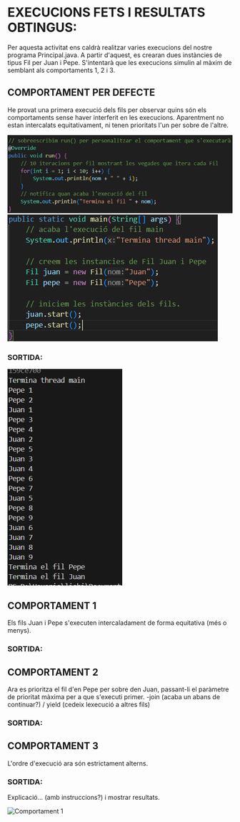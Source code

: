 # EXECUCIONS FETS I RESULTATS OBTINGUS:

Per aquesta activitat ens caldrà realitzar varies execucions del nostre programa Principal.java. A partir d'aquest, es crearan dues instàncies 
de tipus Fil per Juan i Pepe. S'intentarà que les execucions simulin al 
màxim de semblant als comportaments 1, 2 i 3.

## COMPORTAMENT PER DEFECTE

He provat una primera execució dels fils per observar quins són els comportaments sense haver interferit en les execucions. Aparentment no estan intercalats equitativament, ni tenen prioritats l'un per sobre de l'altre.

![Comportament per defecte](screenshots/0-comp-per-defecte.png)
![Codi inicial](screenshots/1-codi-original.png)

### SORTIDA:
![Sortida per defecte](screenshots/2-sortida-per-defecte.png)

## COMPORTAMENT 1

Els fils Juan i Pepe s'executen intercaladament de forma equitativa (més o menys). 

### SORTIDA:

## COMPORTAMENT 2

Ara es prioritza el fil d'en Pepe per sobre den Juan, passant-li el paràmetre de prioritat màxima per a que s'executi primer.
-join (acaba un abans de continuar?) / yield (cedeix lexecució a altres fils)

### SORTIDA:

## COMPORTAMENT 3

L'ordre d'execució ara són estrictament alterns.

### SORTIDA:
Explicació... (amb instruccions?) i mostrar resultats.

![Comportament 1](screenshots/*.png)